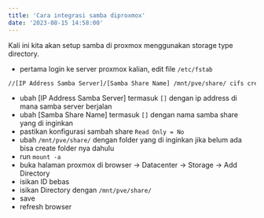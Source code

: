 ```yaml
---
title: 'Cara integrasi samba diproxmox'
date: '2023-08-15 14:58:00'
---
```


Kali ini kita akan setup samba di proxmox menggunakan storage type directory.

- pertama login ke server proxmox kalian, edit file `/etc/fstab`

```bash
//[IP Address Samba Server]/[Samba Share Name] /mnt/pve/share/ cifs credentials=/root/.dellsmb,users,rw,iocharset=utf8
```

- ubah [IP Address Samba Server] termasuk `[]` dengan ip address di mana samba server berjalan
- ubah [Samba Share Name] termasuk `[]` dengan nama samba share yang di inginkan
- pastikan konfigurasi sambah share `Read Only = No`
- ubah `/mnt/pve/share/` dengan folder yang di inginkan jika belum ada bisa create folder nya dahulu
- run `mount -a`
- buka halaman proxmox di browser -> Datacenter -> Storage -> Add Directory
- isikan ID bebas
- isikan Directory dengan `/mnt/pve/share/`
- save
- refresh browser